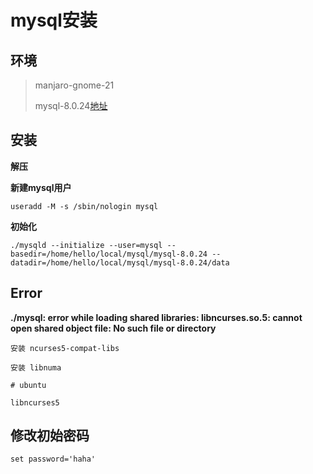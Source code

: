 # mysql安装

## 环境

>manjaro-gnome-21
>
>mysql-8.0.24[地址](https://downloads.mysql.com/archives/community/)

## 安装

**解压**

**新建mysql用户**

```
useradd -M -s /sbin/nologin mysql
```

**初始化**

```
./mysqld --initialize --user=mysql --basedir=/home/hello/local/mysql/mysql-8.0.24 --datadir=/home/hello/local/mysql/mysql-8.0.24/data
```

## Error

**./mysql: error while loading shared libraries: libncurses.so.5: cannot open shared object file: No such file or directory**

```
安装 ncurses5-compat-libs

安装 libnuma

# ubuntu

libncurses5
```



## 修改初始密码

```
set password='haha'
```
